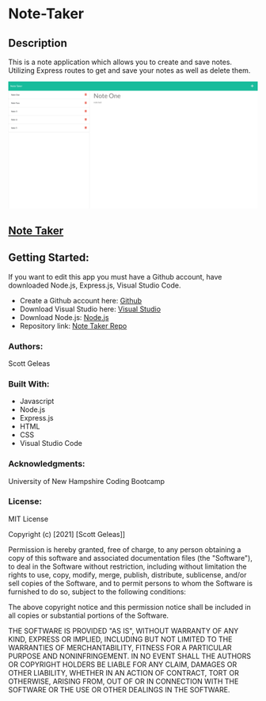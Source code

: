 # Note-Taker

 ## Description

This is a note application which allows you to create and save notes. Utilizing Express routes to get and save your notes as well as delete them.

![Note Sample](./public/assets/images/note_sample.png)

## [Note Taker](https://note-taker-sjg.herokuapp.com/)

 ## Getting Started:

If you want to edit this app you must have a Github account, have downloaded Node.js, Express.js, Visual Studio Code.

- Create a Github account here: [Github](https://github.com/)
- Download Visual Studio here: [Visual Studio](https://code.visualstudio.com/download/)
- Download Node.js: [Node.js](https://nodejs.org/en/download/https://nodejs.org/en/download/)
- Repository link: [Note Taker Repo](https://github.com/scottgeleas/Note-Taker)

 ### Authors:

 Scott Geleas

 ### Built With:

- Javascript
- Node.js
- Express.js
- HTML
- CSS
- Visual Studio Code

 ### Acknowledgments:

University of New Hampshire Coding Bootcamp

 ### License: 
 
MIT License

Copyright (c) [2021] [Scott Geleas]]

Permission is hereby granted, free of charge, to any person obtaining a copy
of this software and associated documentation files (the "Software"), to deal
in the Software without restriction, including without limitation the rights
to use, copy, modify, merge, publish, distribute, sublicense, and/or sell
copies of the Software, and to permit persons to whom the Software is
furnished to do so, subject to the following conditions:

The above copyright notice and this permission notice shall be included in all
copies or substantial portions of the Software.

THE SOFTWARE IS PROVIDED "AS IS", WITHOUT WARRANTY OF ANY KIND, EXPRESS OR
IMPLIED, INCLUDING BUT NOT LIMITED TO THE WARRANTIES OF MERCHANTABILITY,
FITNESS FOR A PARTICULAR PURPOSE AND NONINFRINGEMENT. IN NO EVENT SHALL THE
AUTHORS OR COPYRIGHT HOLDERS BE LIABLE FOR ANY CLAIM, DAMAGES OR OTHER
LIABILITY, WHETHER IN AN ACTION OF CONTRACT, TORT OR OTHERWISE, ARISING FROM,
OUT OF OR IN CONNECTION WITH THE SOFTWARE OR THE USE OR OTHER DEALINGS IN THE
SOFTWARE.